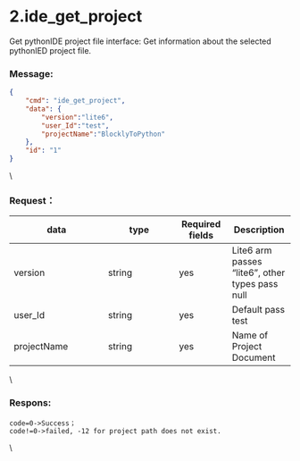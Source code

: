 # 2.ide_get_project

Get pythonIDE project file interface:
Get information about the selected pythonIED project file.

### Message:  

```json
{
    "cmd": "ide_get_project",
    "data": {
        "version":"lite6",
        "user_Id":"test",
        "projectName":"BlocklyToPython"
    },
    "id": "1"
}
```

\


### Request：    


<table><thead><tr><th width="153">data</th><th width="111">type</th><th width="79">Required fields</th><th>Description</th></tr></thead><tbody><tr><td>version</td><td>string</td><td>yes</td><td>Lite6 arm passes “lite6”, other types pass null</td></tr><tr><td>user_Id</td><td>string</td><td>yes</td><td>Default pass test</td></tr><tr><td>projectName</td><td>string</td><td>yes</td><td>Name of Project Document</td></tr></tbody></table>

\


### Respons:     

 ```
code=0->Success；
code!=0->failed, -12 for project path does not exist.
```

\



